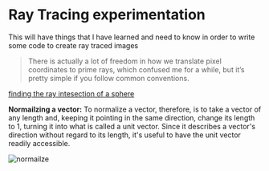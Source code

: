 # Ray Tracing experimentation
This will have things that I have learned and need to know in order to write some code 
to create ray traced images

> There is actually a lot of freedom in how we translate pixel coordinates to prime 
> rays, which confused me for a while, but it’s pretty simple if you follow common 
> conventions.

[finding the ray intesection of a sphere](https://www.youtube.com/watch?v=HFPlKQGChpE)

**Normailzing a vector:**
To normalize a vector, therefore, is to take a vector of any length and, keeping 
it pointing in the same direction, change its length to 1, turning it into what 
is called a unit vector. Since it describes a vector's direction without regard 
to its length, it's useful to have the unit vector readily accessible.

![normailze](https://cdn.kastatic.org/ka-perseus-images/6ade290db694921cc465883fb070d8a1dbb3447e.png)